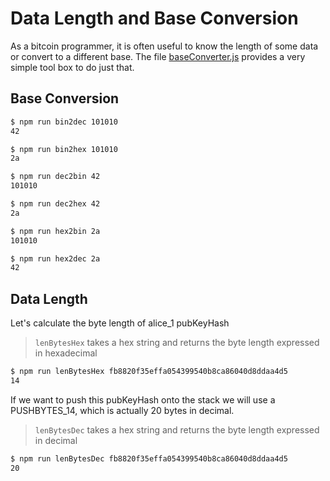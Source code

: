 # Data Length and Base Conversion

As a bitcoin programmer, it is often useful to know the length of some data or convert to a different base. The file [baseConverter.js](https://github.com/bitcoin-studio/Bitcoin-Programming-with-BitcoinJS/blob/master/code/baseConverter.js) provides a very simple tool box to do just that.

## Base Conversion

```bash
$ npm run bin2dec 101010
42
```

```bash
$ npm run bin2hex 101010
2a
```

```bash
$ npm run dec2bin 42
101010
```

```bash
$ npm run dec2hex 42
2a
```

```bash
$ npm run hex2bin 2a
101010
```

```bash
$ npm run hex2dec 2a
42
```

## Data Length

Let's calculate the byte length of alice\_1 pubKeyHash

> `lenBytesHex` takes a hex string and returns the byte length expressed in hexadecimal

```bash
$ npm run lenBytesHex fb8820f35effa054399540b8ca86040d8ddaa4d5
14
```

If we want to push this pubKeyHash onto the stack we will use a PUSHBYTES\_14, which is actually 20 bytes in decimal.

> `lenBytesDec` takes a hex string and returns the byte length expressed in decimal

```bash
$ npm run lenBytesDec fb8820f35effa054399540b8ca86040d8ddaa4d5
20
```


